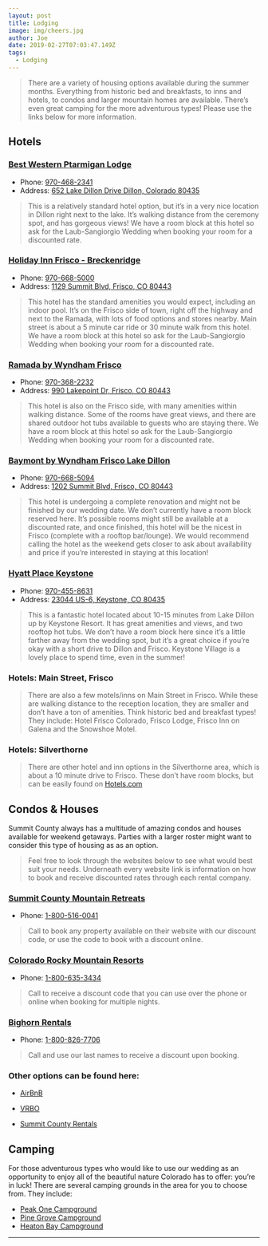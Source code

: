 ```yaml
---
layout: post
title: Lodging
image: img/cheers.jpg
author: Joe
date: 2019-02-27T07:03:47.149Z
tags: 
  - Lodging
---
```


> There are a variety of housing options available during the summer months. Everything from historic bed and breakfasts, to inns and hotels, to condos and larger mountain homes are available. There’s even great camping for the more adventurous types! Please use the links below for more information. 

## Hotels

### <a href="https://www.bestwestern.com/en_US/book/hotels-in-dillon/best-western-ptarmigan-lodge/propertyCode.06098.html" target="_blank">Best Western Ptarmigan Lodge</a> 
 - Phone: <a href="tel:970-468-2341" target="_blank">970-468-2341</a> 
 - Address: <a href="https://www.google.com/maps/place/652+Lake+Dillon+Drive,+Dillon,+CO+80435" target="_blank"> 652 Lake Dillon Drive Dillon, Colorado 80435 </a>

> This is a relatively standard hotel option, but it’s in a very nice location in Dillon right next to the lake. It’s walking distance from the ceremony spot, and has gorgeous views! We have a room block at this hotel so ask for the Laub-Sangiorgio Wedding when booking your room for a discounted rate. 


### <a href="https://www.holidayinn.com/hotels/us/en/frisco/dlnco/hoteldetail" target="_blank">Holiday Inn Frisco - Breckenridge</a> 
 - Phone: <a href="tel:970-668-5000" target="_blank">970-668-5000</a> 
 - Address: <a href="https://www.google.com/maps/place/1129+Summit+Blvd,+Frisco,+CO+80443" target="_blank">1129 Summit Blvd, Frisco, CO 80443</a>

> This hotel has the standard amenities you would expect, including an indoor pool. It’s on the Frisco side of town, right off the highway and next to the Ramada, with lots of food options and stores nearby. Main street is about a 5 minute car ride or 30 minute walk from this hotel. We have a room block at this hotel so ask for the Laub-Sangiorgio Wedding when booking your room for a discounted rate.  


### <a href="https://www.wyndhamhotels.com/ramada/frisco-colorado/ramada-frisco/overview" target="_blank">Ramada by Wyndham Frisco</a> 
 - Phone: <a href="tel:970-368-2232" target="_blank">970-368-2232</a> 
 - Address: <a href="https://www.google.com/maps/place/990+Lakepoint+Dr,+Frisco,+CO+80443" target="_blank">990 Lakepoint Dr, Frisco, CO 80443</a>

> This hotel is also on the Frisco side, with many amenities within walking distance. Some of the rooms have great views, and there are shared outdoor hot tubs available to guests who are staying there. We have a room block at this hotel so ask for the Laub-Sangiorgio Wedding when booking your room for a discounted rate.  


### <a href="https://www.lakedillonlodge.com/" target="_blank">Baymont by Wyndham Frisco Lake Dillon</a> 
 - Phone: <a href="tel:970-668-5094" target="_blank">970-668-5094</a> 
 - Address: <a href="https://www.google.com/maps/place/1202+Summit+Blvd,+Frisco,+CO+80443" target="_blank">1202 Summit Blvd, Frisco, CO 80443</a>

> This hotel is undergoing a complete renovation and might not be finished by our wedding date. We don’t currently have a room block reserved here. It’s possible rooms might still be available at a discounted rate, and once finished, this hotel will be the nicest in Frisco (complete with a rooftop bar/lounge). We would recommend calling the hotel as the weekend gets closer to ask about availability and price if you’re interested in staying at this location!  


### <a href="https://www.hyatt.com/en-US/hotel/colorado/hyatt-place-keystone/denzk" target="_blank">Hyatt Place Keystone</a> 
 - Phone: <a href="tel:970-455-8631" target="_blank">970-455-8631</a> 
 - Address: <a href="https://www.google.com/maps/place/23044+US-6,+Keystone,+CO+80435" target="_blank">23044 US-6, Keystone, CO 80435</a>

> This is a fantastic hotel located about 10-15 minutes from Lake Dillon up by Keystone Resort. It has great amenities and views, and two rooftop hot tubs. We don’t have a room block here since it’s a little farther away from the wedding spot, but it’s a great choice if you’re okay with a short drive to Dillon and Frisco. Keystone Village is a lovely place to spend time, even in the summer!  
<!------->
<h3 class="other-hotels">Hotels: Main Street, Frisco</h3>

> There are also a few motels/inns on Main Street in Frisco. While these are walking distance to the reception location, they are smaller and don’t have a ton of amenities. Think historic bed and breakfast types! They include: Hotel Frisco Colorado, Frisco Lodge, Frisco Inn on Galena and the Snowshoe Motel.

<h3 class="other-hotels">Hotels: Silverthorne</h3>

> There are other hotel and inn options in the Silverthorne area, which is about a 10 minute drive to Frisco. These don’t have room blocks, but can be easily found on <a href="https://www.hotels.com/search.do?resolved-location=CITY%3A1484403%3AUNKNOWN%3AUNKNOWN&destination-id=1484403&q-destination=Silverthorne,%20Colorado,%20United%20States%20of%20America&q-check-in=2019-08-15&q-check-out=2019-08-18&q-rooms=1&q-room-0-adults=2&q-room-0-children=0" target="_blank">Hotels.com</a>
 

## Condos & Houses

Summit County always has a multitude of amazing condos and houses available for weekend getaways. Parties with a larger roster might want to consider this type of housing as as an option.
>Feel free to look through the websites below to see what would best suit your needs. Underneath every website link is information on how to book and receive discounted rates through each rental company. 


### <a href="https://scmountainretreats.com/" target="_blank">Summit County Mountain Retreats</a>  
 - Phone: <a href="tel:1-800-516-0041" target="_blank">1-800-516-0041</a> 
 
> Call to book any property available on their website with our discount code, or use the code to book with a discount online.  

### <a href="https://www.coloradormr.com/" target="_blank">Colorado Rocky Mountain Resorts</a>  
 - Phone: <a href="tel:1-800-635-3434" target="_blank">1-800-635-3434</a> 
 
> Call to receive a discount code that you can use over the phone or online when booking for multiple nights.   

### <a href="https://bighornrentals.com/frisco-lodging" target="_blank">Bighorn Rentals</a>  
 - Phone: <a href="tel:1-800-826-7706" target="_blank">1-800-826-7706</a> 
 
> Call and use our last names to receive a discount upon booking.  

### Other options can be found here:
- <a href="https://www.airbnb.com/s/Frisco--CO--United-States/homes?query=Frisco%2C%20CO%2C%20United%20States&checkin=2019-08-16&checkout=2019-08-18&adults=4&children=0&infants=0&guests=4&place_id=ChIJC2-wVJpeaocRH_fIhqBCLO4&refinement_paths%5B%5D=%2Fhomes&toddlers=0&allow_override%5B%5D=&s_tag=QUw1gZV1" target="_blank">AirBnB</a> 
   <!--todo: add instructions as blockquotes-->
   > 
- <a href="https://www.vrbo.com/results?adultsCount=4&petIncluded=false&q=Frisco%2C%20CO%2C%20USA&from-date=2019-08-16&to-date=2019-08-18" target="_blank">VRBO</a>
   > 
- <a href="https://summitrentals.com/vacation-rentals#fq=%7B!tag%3DRiotSolrWidget%2CRiotSolrFacetList-ss_nid%24field_location%24city%7Dss_nid%24field_location%24city%3AFrisco&fq=%7B!tag%3DRCRiotAvailFilter%2CRiotSolrWidget%2CRCRiotPrices%7Ditem_id%3A(285%20OR%20277%20OR%20181%20OR%20199%20OR%2082%20OR%20337%20OR%20267%20OR%20286%20OR%20282%20OR%20196%20OR%20227%20OR%20224%20OR%20325%20OR%20289%20OR%20272%20OR%20322%20OR%2073%20OR%20236%20OR%20153%20OR%20255%20OR%20234%20OR%20315%20OR%20305%20OR%20264%20OR%20246%20OR%20143%20OR%20291%20OR%20334%20OR%20252%20OR%20331%20OR%20306%20OR%20321%20OR%20183%20OR%20163%20OR%2091%20OR%20295%20OR%20220%20OR%20122%20OR%20299%20OR%2086%20OR%20128%20OR%20113%20OR%20205%20OR%20142%20OR%20106%20OR%20219%20OR%20193%20OR%20209%20OR%20168%20OR%20105%20OR%2054%20OR%20190%20OR%2031%20OR%2025%20OR%20184%20OR%20159%20OR%20200%20OR%20273%20OR%2036%20OR%20118%20OR%20103%20OR%2060%20OR%20125%20OR%205%20OR%20281%20OR%20124%20OR%20156%20OR%20223%20OR%20132%20OR%2057%20OR%20145%20OR%2087%20OR%20287%20OR%20249%20OR%20237%20OR%20248%20OR%20101%20OR%20129%20OR%20146%20OR%20260%20OR%20240%20OR%20216%20OR%20251%20OR%20138%20OR%2017%20OR%20104%20OR%20162%20OR%20274%20OR%2067%20OR%20211%20OR%2018%20OR%20256%20OR%20135%20OR%2056%20OR%20166%20OR%20121%20OR%2016%20OR%20191%20OR%20151%20OR%2069%20OR%2090%20OR%2035%20OR%2030%20OR%2027%20OR%20242%20OR%2058%20OR%20250%20OR%2094%20OR%2079%20OR%2080%20OR%20192%20OR%20112%20OR%20141%20OR%2071%20OR%20147%20OR%2052%20OR%20244%20OR%2050%20OR%206%20OR%2046%20OR%20323%20OR%2013%20OR%20283%20OR%207%20OR%20303%20OR%20317%20OR%20326%20OR%20314%20OR%20301%20OR%20310%20OR%20130%20OR%20298%20OR%20294%20OR%20206%20OR%20329%20OR%20336%20OR%20312%20OR%20231%20OR%20319%20OR%20333%20OR%20300%20OR%20304%20OR%20332%20OR%20316%20OR%20338%20OR%20102%20OR%2083%20OR%2076%20OR%20116%20OR%204%20OR%2063%20OR%20265%20OR%20330%20OR%208%20OR%2077%20OR%20238%20OR%2059%20OR%2028%20OR%201%20OR%20233%20OR%20189%20OR%2084%20OR%20288%20OR%20186%20OR%20296%20OR%2072%20OR%20266%20OR%20309%20OR%20279)&q=*%3A*&rcav=%7B%22rcav%22%3A%7B%22begin%22%3A%2208%2F15%2F2019%22%2C%22end%22%3A%2208%2F18%2F2019%22%2C%22adult%22%3A1%2C%22child%22%3A0%7D%7D" target="_blank">Summit County Rentals</a>
    >  


## Camping

For those adventurous types who would like to use our wedding as an opportunity to enjoy all of the beautiful nature Colorado has to offer: you’re in luck! There are several camping grounds in the area for you to choose from. They include:

- <a href="https://www.recreation.gov/camping/campgrounds/232221" target="_blank">Peak One Campground</a>
- <a href="https://www.fs.usda.gov/recarea/whiteriver/recreation/camping-cabins/recarea/?recid=40877&actid=29" target="_blank">Pine Grove Campground</a>
- <a href="https://www.recreation.gov/camping/campgrounds/232220" target="_blank">Heaton Bay Campground</a>

---
